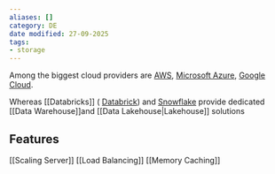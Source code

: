 ```yaml
---
aliases: []
category: DE
date modified: 27-09-2025
tags:
- storage
---
```

Among the biggest cloud providers are [AWS](https://aws.amazon.com/), [Microsoft Azure](https://azure.microsoft.com/), [Google Cloud](https://cloud.google.com/). 

Whereas [[Databricks]] ( [Databrick](https://www.databricks.com/)) and [Snowflake](https://www.snowflake.com/) provide dedicated [[Data Warehouse]]and [[Data Lakehouse|Lakehouse]] solutions

## Features

[[Scaling Server]]
[[Load Balancing]]
[[Memory Caching]]
